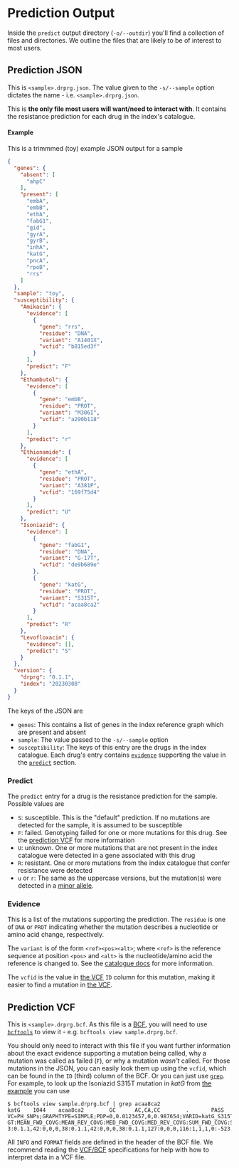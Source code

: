 # Prediction Output

Inside the `predict` output directory (`-o/--outdir`) you'll find a collection of files
and directories. We outline the files that are likely to be of interest to most users.

## Prediction JSON

This is `<sample>.drprg.json`. The value given to the `-s/--sample`
option dictates the name - i.e. `<sample>.drprg.json`.

This is **the only file most users will want/need to interact with**. It contains the
resistance prediction for each drug in the index's catalogue.

#### Example

This is a trimmmed (toy) example JSON output for a sample

```json
{
  "genes": {
    "absent": [
      "ahpC"
    ],
    "present": [
      "embA",
      "embB",
      "ethA",
      "fabG1",
      "gid",
      "gyrA",
      "gyrB",
      "inhA",
      "katG",
      "pncA",
      "rpoB",
      "rrs"
    ]
  },
  "sample": "toy",
  "susceptibility": {
    "Amikacin": {
      "evidence": [
        {
          "gene": "rrs",
          "residue": "DNA",
          "variant": "A1401X",
          "vcfid": "b815ed3f"
        }
      ],
      "predict": "F"
    },
    "Ethambutol": {
      "evidence": [
        {
          "gene": "embB",
          "residue": "PROT",
          "variant": "M306I",
          "vcfid": "a290b118"
        }
      ],
      "predict": "r"
    },
    "Ethionamide": {
      "evidence": [
        {
          "gene": "ethA",
          "residue": "PROT",
          "variant": "A381P",
          "vcfid": "169f75d4"
        }
      ],
      "predict": "U"
    },
    "Isoniazid": {
      "evidence": [
        {
          "gene": "fabG1",
          "residue": "DNA",
          "variant": "G-17T",
          "vcfid": "de9b689e"
        },
        {
          "gene": "katG",
          "residue": "PROT",
          "variant": "S315T",
          "vcfid": "acaa8ca2"
        }
      ],
      "predict": "R"
    },
    "Levofloxacin": {
      "evidence": [],
      "predict": "S"
    }
  },
  "version": {
    "drprg": "0.1.1",
    "index": "20230308"
  }
}
```

The keys of the JSON are

- `genes`: This contains a list of genes in the index reference graph which are present
  and absent
- `sample`: The value passed to the `-s/--sample` option
- `susceptibility`: The keys of this entry are the drugs in the index catalogue. Each
  drug's entry contains [`evidence`](#evidence) supporting the value in
  the [`predict`](#predict) section.

### Predict

The `predict` entry for a drug is the resistance prediction for the sample. Possible
values are

- `S`: susceptible. This is the "default" prediction. If no mutations are detected for
  the sample, it is assumed to be susceptible
- `F`: failed. Genotyping failed for one or more mutations for this drug. See
  the [prediction VCF](#prediction-vcf) for more information
- `U`: unknown. One or more mutations that are not present in the index catalogue were
  detected in a gene associated with this drug
- `R`: resistant. One or more mutations from the index catalogue that confer resistance
  were detected
- `u` or `r`: The same as the uppercase versions, but the mutation(s) were detected in
  a [minor allele](./predict.md#minimum-allele-frequency).

### Evidence

This is a list of the mutations supporting the prediction. The `residue` is one of `DNA`
or `PROT` indicating whether the mutation describes a nucleotide or amino acid change,
respectively.

The `variant` is of the form `<ref><pos><alt>`; where `<ref>` is the reference sequence
at position `<pos>` and `<alt>` is the nucleotide/amino acid the reference is changed
to. See the [catalogue docs](./build/catalogue.md) for more information.

The `vcfid` is the value in [the VCF](#prediction-vcf) `ID` column for this mutation,
making it easier to find a mutation in [the VCF](#prediction-vcf).

## Prediction VCF

This is `<sample>.drprg.bcf`. As this file is a [BCF], you will need to
use [`bcftools`][bcftools] to view it - e.g. `bcftools view sample.drprg.bcf`.

You should only need to interact with this file if you want further information about
the exact evidence supporting a mutation being called, why a mutation was called as
failed (`F`), or why a mutation *wasn't* called. For those mutations in the JSON, you
can easily look them up using the `vcfid`, which can be found in the `ID` (third)
column of the BCF. Or you can just use [`grep`][grep]. For example, to look up the
Isoniazid S315T mutation
in *katG* from [the example](#example) you can use

```
$ bcftools view sample.drprg.bcf | grep acaa8ca2
katG    1044    acaa8ca2        GC      AC,CA,CC        .       PASS    VC=PH_SNPs;GRAPHTYPE=SIMPLE;PDP=0,0.0123457,0,0.987654;VARID=katG_S315T;PREDICT=R       GT:MEAN_FWD_COVG:MEAN_REV_COVG:MED_FWD_COVG:MED_REV_COVG:SUM_FWD_COVG:SUM_REV_COVG:GAPS:LIKELIHOOD:GT_CONF      3:0.1.1,42:0,0,0,38:0.1.1,42:0,0,0,38:0.1.1,127:0,0,0,116:1,1,1,0:-523.019,-514.096,-523.019,-7.87925:506.217
```

All `INFO` and `FORMAT` fields are defined in the header of the BCF file. We recommend
reading the [VCF/BCF][BCF] specifications for help with how to interpret data in a VCF
file.

[BCF]: https://samtools.github.io/hts-specs/VCFv4.4.pdf

[bcftools]: https://github.com/samtools/bcftools/

[grep]: https://www.man7.org/linux/man-pages/man1/grep.1.html